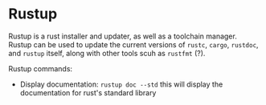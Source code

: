 # Rustup

Rustup is a rust installer and updater, as well as a toolchain manager.
Rustup can be used to update the current versions of `rustc`, `cargo`, `rustdoc`, and `rustup` itself, along with other tools scuh as `rustfmt` (?).

Rustup commands:

* Display documentation: `rustup doc --std` this will display the documentation for rust's standard library